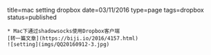 title=mac setting dropbox
date=03/11/2016
type=page
tags=dropbox
status=published
~~~~~~
* Mac下通过shadowsocks使用Dropbox客户端
[转一篇文章](https://biji.io/2016/4157.html)
![setting](imgs/QQ20160912-3.jpg)
